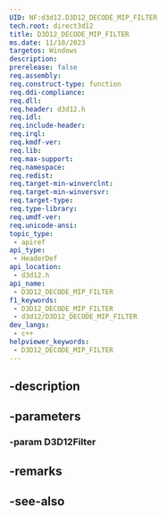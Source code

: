 ```yaml
---
UID: NF:d3d12.D3D12_DECODE_MIP_FILTER
tech.root: direct3d12
title: D3D12_DECODE_MIP_FILTER
ms.date: 11/10/2023
targetos: Windows
description: 
prerelease: false
req.assembly: 
req.construct-type: function
req.ddi-compliance: 
req.dll: 
req.header: d3d12.h
req.idl: 
req.include-header: 
req.irql: 
req.kmdf-ver: 
req.lib: 
req.max-support: 
req.namespace: 
req.redist: 
req.target-min-winverclnt: 
req.target-min-winversvr: 
req.target-type: 
req.type-library: 
req.umdf-ver: 
req.unicode-ansi: 
topic_type:
 - apiref
api_type:
 - HeaderDef
api_location:
 - d3d12.h
api_name:
 - D3D12_DECODE_MIP_FILTER
f1_keywords:
 - D3D12_DECODE_MIP_FILTER
 - d3d12/D3D12_DECODE_MIP_FILTER
dev_langs:
 - c++
helpviewer_keywords:
 - D3D12_DECODE_MIP_FILTER
---
```


## -description

## -parameters

### -param D3D12Filter

## -remarks

## -see-also

